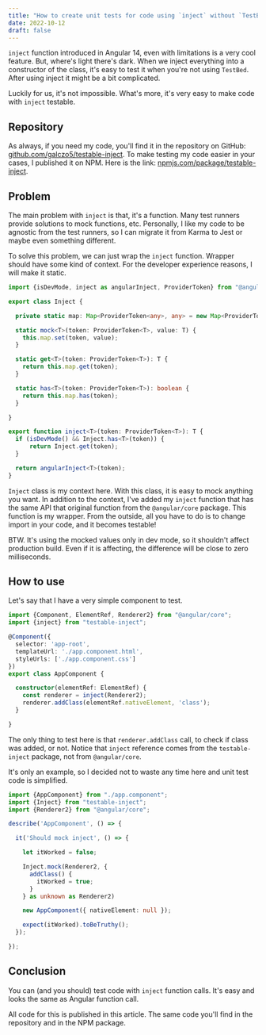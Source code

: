 ```yaml
---
title: "How to create unit tests for code using `inject` without `TestBed`"
date: 2022-10-12
draft: false
---
```


`inject` function introduced in Angular 14, even with limitations is a very cool feature. But, where's light there's dark. When we inject everything into a constructor of the class, it's easy to test it when you're not using `TestBed`. After using inject it might be a bit complicated.

Luckily for us, it's not impossible. What's more, it's very easy to make code with `inject` testable.

## Repository

As always, if you need my code, you'll find it in the repository on GitHub:
[github.com/galczo5/testable-inject](https://github.com/galczo5/testable-inject).
To make testing my code easier in your cases, I published it on NPM.
Here is the link: [npmjs.com/package/testable-inject](https://www.npmjs.com/package/testable-inject).

## Problem
The main problem with `inject` is that, it's a function.
Many test runners provide solutions to mock functions, etc.
Personally, I like my code to be agnostic from the test runners,
so I can migrate it from Karma to Jest or maybe even something different.

To solve this problem, we can just wrap the `inject` function.
Wrapper should have some kind of context.
For the developer experience reasons, I will make it static.

```typescript
import {isDevMode, inject as angularInject, ProviderToken} from "@angular/core";

export class Inject {

  private static map: Map<ProviderToken<any>, any> = new Map<ProviderToken<unknown>, unknown>();

  static mock<T>(token: ProviderToken<T>, value: T) {
    this.map.set(token, value);
  }

  static get<T>(token: ProviderToken<T>): T {
    return this.map.get(token);
  }

  static has<T>(token: ProviderToken<T>): boolean {
    return this.map.has(token);
  }

}

export function inject<T>(token: ProviderToken<T>): T {
  if (isDevMode() && Inject.has<T>(token)) {
      return Inject.get(token);
  }

  return angularInject<T>(token);
}
```

`Inject` class is my context here. With this class, it is easy to mock anything you want. In addition to the context, I've added my `inject` function that has the same API that original function from the `@angular/core` package. This function is my wrapper. From the outside, all you have to do is to change import in your code, and it becomes testable! 

BTW. It's using the mocked values only in dev mode, so it shouldn't affect production build. Even if it is affecting, the difference will be close to zero milliseconds.

## How to use

Let's say that I have a very simple component to test.

```typescript
import {Component, ElementRef, Renderer2} from "@angular/core";
import {inject} from "testable-inject";

@Component({
  selector: 'app-root',
  templateUrl: './app.component.html',
  styleUrls: ['./app.component.css']
})
export class AppComponent {

  constructor(elementRef: ElementRef) {
    const renderer = inject(Renderer2);
    renderer.addClass(elementRef.nativeElement, 'class');
  }

}
```

The only thing to test here is that `renderer.addClass` call, to check if class was added, or not.
Notice that `inject` reference comes from the `testable-inject` package, not from `@angular/core`. 

It's only an example, so I decided not to waste any time here and unit test code is simplified.

```typescript
import {AppComponent} from "./app.component";
import {Inject} from "testable-inject";
import {Renderer2} from "@angular/core";

describe('AppComponent', () => {

  it('Should mock inject', () => {

    let itWorked = false;

    Inject.mock(Renderer2, {
      addClass() {
        itWorked = true;
      }
    } as unknown as Renderer2)

    new AppComponent({ nativeElement: null });

    expect(itWorked).toBeTruthy();
  });

});
```

## Conclusion

You can (and you should) test code with `inject` function calls.
It's easy and looks the same as Angular function call.

All code for this is published in this article.
The same code you'll find in the repository and in the NPM package.
